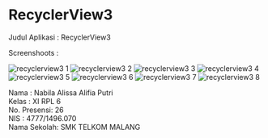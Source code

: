 # RecyclerView3

Judul Aplikasi : RecyclerView3

Screenshoots :

![recyclerview3 1](https://cloud.githubusercontent.com/assets/22170423/22800524/3b430c5c-ef3c-11e6-8846-8a136fe874ff.jpeg)
![recyclerview3 2](https://cloud.githubusercontent.com/assets/22170423/22800526/3b761a70-ef3c-11e6-88f1-74c8eae3a173.jpeg)
![recyclerview3 3](https://cloud.githubusercontent.com/assets/22170423/22800527/3b963224-ef3c-11e6-949a-e87b1d3fe9fb.jpeg)
![recyclerview3 4](https://cloud.githubusercontent.com/assets/22170423/22800529/3b9e0c88-ef3c-11e6-87e4-a81adf574de9.jpeg)
![recyclerview3 5](https://cloud.githubusercontent.com/assets/22170423/22800528/3b9be21e-ef3c-11e6-902d-4912c411fab3.jpeg)
![recyclerview3 6](https://cloud.githubusercontent.com/assets/22170423/22800530/3ba0f5d8-ef3c-11e6-831d-5ed100ff7639.jpeg)
![recyclerview3 7](https://cloud.githubusercontent.com/assets/22170423/22800532/3ba6ab18-ef3c-11e6-83bd-b5ce037b3315.jpeg)
![recyclerview3 8](https://cloud.githubusercontent.com/assets/22170423/22800531/3ba6d48a-ef3c-11e6-8e39-88d7dcd58cc0.jpeg)


Nama : Nabila Alissa Alifia Putri <br />
Kelas : XI RPL 6 <br />
No. Presensi: 26 <br />
NIS : 4777/1496.070 <br />
Nama Sekolah: SMK TELKOM MALANG <br />
